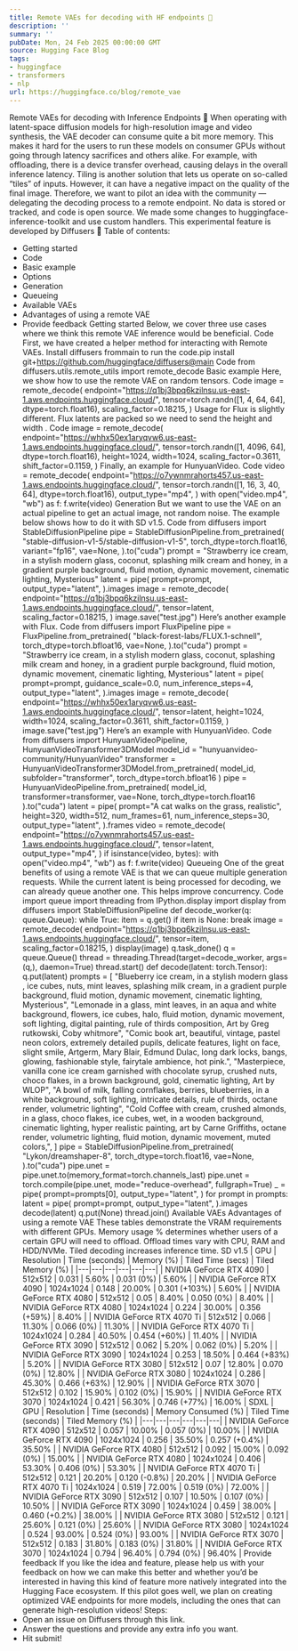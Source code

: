 ```yaml
---
title: Remote VAEs for decoding with HF endpoints 🤗
description: ''
summary: ''
pubDate: Mon, 24 Feb 2025 00:00:00 GMT
source: Hugging Face Blog
tags:
- huggingface
- transformers
- nlp
url: https://huggingface.co/blog/remote_vae
---
```


Remote VAEs for decoding with Inference Endpoints 🤗
When operating with latent-space diffusion models for high-resolution image and video synthesis, the VAE decoder can consume quite a bit more memory. This makes it hard for the users to run these models on consumer GPUs without going through latency sacrifices and others alike.
For example, with offloading, there is a device transfer overhead, causing delays in the overall inference latency. Tiling is another solution that lets us operate on so-called “tiles” of inputs. However, it can have a negative impact on the quality of the final image.
Therefore, we want to pilot an idea with the community — delegating the decoding process to a remote endpoint.
No data is stored or tracked, and code is open source. We made some changes to huggingface-inference-toolkit and use custom handlers.
This experimental feature is developed by Diffusers 🧨
Table of contents:
- Getting started
- Code
- Basic example
- Options
- Generation
- Queueing
- Available VAEs
- Advantages of using a remote VAE
- Provide feedback
Getting started
Below, we cover three use cases where we think this remote VAE inference would be beneficial.
Code
First, we have created a helper method for interacting with Remote VAEs.
Install
diffusers
frommain
to run the code.pip install git+https://github.com/huggingface/diffusers@main
Code
from diffusers.utils.remote_utils import remote_decode
Basic example
Here, we show how to use the remote VAE on random tensors.
Code
image = remote_decode(
endpoint="https://q1bj3bpq6kzilnsu.us-east-1.aws.endpoints.huggingface.cloud/",
tensor=torch.randn([1, 4, 64, 64], dtype=torch.float16),
scaling_factor=0.18215,
)
Usage for Flux is slightly different. Flux latents are packed so we need to send the height
and width
.
Code
image = remote_decode(
endpoint="https://whhx50ex1aryqvw6.us-east-1.aws.endpoints.huggingface.cloud/",
tensor=torch.randn([1, 4096, 64], dtype=torch.float16),
height=1024,
width=1024,
scaling_factor=0.3611,
shift_factor=0.1159,
)
Finally, an example for HunyuanVideo.
Code
video = remote_decode(
endpoint="https://o7ywnmrahorts457.us-east-1.aws.endpoints.huggingface.cloud/",
tensor=torch.randn([1, 16, 3, 40, 64], dtype=torch.float16),
output_type="mp4",
)
with open("video.mp4", "wb") as f:
f.write(video)
Generation
But we want to use the VAE on an actual pipeline to get an actual image, not random noise. The example below shows how to do it with SD v1.5.
Code
from diffusers import StableDiffusionPipeline
pipe = StableDiffusionPipeline.from_pretrained(
"stable-diffusion-v1-5/stable-diffusion-v1-5",
torch_dtype=torch.float16,
variant="fp16",
vae=None,
).to("cuda")
prompt = "Strawberry ice cream, in a stylish modern glass, coconut, splashing milk cream and honey, in a gradient purple background, fluid motion, dynamic movement, cinematic lighting, Mysterious"
latent = pipe(
prompt=prompt,
output_type="latent",
).images
image = remote_decode(
endpoint="https://q1bj3bpq6kzilnsu.us-east-1.aws.endpoints.huggingface.cloud/",
tensor=latent,
scaling_factor=0.18215,
)
image.save("test.jpg")
Here’s another example with Flux.
Code
from diffusers import FluxPipeline
pipe = FluxPipeline.from_pretrained(
"black-forest-labs/FLUX.1-schnell",
torch_dtype=torch.bfloat16,
vae=None,
).to("cuda")
prompt = "Strawberry ice cream, in a stylish modern glass, coconut, splashing milk cream and honey, in a gradient purple background, fluid motion, dynamic movement, cinematic lighting, Mysterious"
latent = pipe(
prompt=prompt,
guidance_scale=0.0,
num_inference_steps=4,
output_type="latent",
).images
image = remote_decode(
endpoint="https://whhx50ex1aryqvw6.us-east-1.aws.endpoints.huggingface.cloud/",
tensor=latent,
height=1024,
width=1024,
scaling_factor=0.3611,
shift_factor=0.1159,
)
image.save("test.jpg")
Here’s an example with HunyuanVideo.
Code
from diffusers import HunyuanVideoPipeline, HunyuanVideoTransformer3DModel
model_id = "hunyuanvideo-community/HunyuanVideo"
transformer = HunyuanVideoTransformer3DModel.from_pretrained(
model_id, subfolder="transformer", torch_dtype=torch.bfloat16
)
pipe = HunyuanVideoPipeline.from_pretrained(
model_id, transformer=transformer, vae=None, torch_dtype=torch.float16
).to("cuda")
latent = pipe(
prompt="A cat walks on the grass, realistic",
height=320,
width=512,
num_frames=61,
num_inference_steps=30,
output_type="latent",
).frames
video = remote_decode(
endpoint="https://o7ywnmrahorts457.us-east-1.aws.endpoints.huggingface.cloud/",
tensor=latent,
output_type="mp4",
)
if isinstance(video, bytes):
with open("video.mp4", "wb") as f:
f.write(video)
Queueing
One of the great benefits of using a remote VAE is that we can queue multiple generation requests. While the current latent is being processed for decoding, we can already queue another one. This helps improve concurrency.
Code
import queue
import threading
from IPython.display import display
from diffusers import StableDiffusionPipeline
def decode_worker(q: queue.Queue):
while True:
item = q.get()
if item is None:
break
image = remote_decode(
endpoint="https://q1bj3bpq6kzilnsu.us-east-1.aws.endpoints.huggingface.cloud/",
tensor=item,
scaling_factor=0.18215,
)
display(image)
q.task_done()
q = queue.Queue()
thread = threading.Thread(target=decode_worker, args=(q,), daemon=True)
thread.start()
def decode(latent: torch.Tensor):
q.put(latent)
prompts = [
"Blueberry ice cream, in a stylish modern glass , ice cubes, nuts, mint leaves, splashing milk cream, in a gradient purple background, fluid motion, dynamic movement, cinematic lighting, Mysterious",
"Lemonade in a glass, mint leaves, in an aqua and white background, flowers, ice cubes, halo, fluid motion, dynamic movement, soft lighting, digital painting, rule of thirds composition, Art by Greg rutkowski, Coby whitmore",
"Comic book art, beautiful, vintage, pastel neon colors, extremely detailed pupils, delicate features, light on face, slight smile, Artgerm, Mary Blair, Edmund Dulac, long dark locks, bangs, glowing, fashionable style, fairytale ambience, hot pink.",
"Masterpiece, vanilla cone ice cream garnished with chocolate syrup, crushed nuts, choco flakes, in a brown background, gold, cinematic lighting, Art by WLOP",
"A bowl of milk, falling cornflakes, berries, blueberries, in a white background, soft lighting, intricate details, rule of thirds, octane render, volumetric lighting",
"Cold Coffee with cream, crushed almonds, in a glass, choco flakes, ice cubes, wet, in a wooden background, cinematic lighting, hyper realistic painting, art by Carne Griffiths, octane render, volumetric lighting, fluid motion, dynamic movement, muted colors,",
]
pipe = StableDiffusionPipeline.from_pretrained(
"Lykon/dreamshaper-8",
torch_dtype=torch.float16,
vae=None,
).to("cuda")
pipe.unet = pipe.unet.to(memory_format=torch.channels_last)
pipe.unet = torch.compile(pipe.unet, mode="reduce-overhead", fullgraph=True)
_ = pipe(
prompt=prompts[0],
output_type="latent",
)
for prompt in prompts:
latent = pipe(
prompt=prompt,
output_type="latent",
).images
decode(latent)
q.put(None)
thread.join()
Available VAEs
Advantages of using a remote VAE
These tables demonstrate the VRAM requirements with different GPUs. Memory usage % determines whether users of a certain GPU will need to offload. Offload times vary with CPU, RAM and HDD/NVMe. Tiled decoding increases inference time.
SD v1.5
| GPU | Resolution | Time (seconds) | Memory (%) | Tiled Time (secs) | Tiled Memory (%) |
|---|---|---|---|---|---|
| NVIDIA GeForce RTX 4090 | 512x512 | 0.031 | 5.60% | 0.031 (0%) | 5.60% |
| NVIDIA GeForce RTX 4090 | 1024x1024 | 0.148 | 20.00% | 0.301 (+103%) | 5.60% |
| NVIDIA GeForce RTX 4080 | 512x512 | 0.05 | 8.40% | 0.050 (0%) | 8.40% |
| NVIDIA GeForce RTX 4080 | 1024x1024 | 0.224 | 30.00% | 0.356 (+59%) | 8.40% |
| NVIDIA GeForce RTX 4070 Ti | 512x512 | 0.066 | 11.30% | 0.066 (0%) | 11.30% |
| NVIDIA GeForce RTX 4070 Ti | 1024x1024 | 0.284 | 40.50% | 0.454 (+60%) | 11.40% |
| NVIDIA GeForce RTX 3090 | 512x512 | 0.062 | 5.20% | 0.062 (0%) | 5.20% |
| NVIDIA GeForce RTX 3090 | 1024x1024 | 0.253 | 18.50% | 0.464 (+83%) | 5.20% |
| NVIDIA GeForce RTX 3080 | 512x512 | 0.07 | 12.80% | 0.070 (0%) | 12.80% |
| NVIDIA GeForce RTX 3080 | 1024x1024 | 0.286 | 45.30% | 0.466 (+63%) | 12.90% |
| NVIDIA GeForce RTX 3070 | 512x512 | 0.102 | 15.90% | 0.102 (0%) | 15.90% |
| NVIDIA GeForce RTX 3070 | 1024x1024 | 0.421 | 56.30% | 0.746 (+77%) | 16.00% |
SDXL
| GPU | Resolution | Time (seconds) | Memory Consumed (%) | Tiled Time (seconds) | Tiled Memory (%) |
|---|---|---|---|---|---|
| NVIDIA GeForce RTX 4090 | 512x512 | 0.057 | 10.00% | 0.057 (0%) | 10.00% |
| NVIDIA GeForce RTX 4090 | 1024x1024 | 0.256 | 35.50% | 0.257 (+0.4%) | 35.50% |
| NVIDIA GeForce RTX 4080 | 512x512 | 0.092 | 15.00% | 0.092 (0%) | 15.00% |
| NVIDIA GeForce RTX 4080 | 1024x1024 | 0.406 | 53.30% | 0.406 (0%) | 53.30% |
| NVIDIA GeForce RTX 4070 Ti | 512x512 | 0.121 | 20.20% | 0.120 (-0.8%) | 20.20% |
| NVIDIA GeForce RTX 4070 Ti | 1024x1024 | 0.519 | 72.00% | 0.519 (0%) | 72.00% |
| NVIDIA GeForce RTX 3090 | 512x512 | 0.107 | 10.50% | 0.107 (0%) | 10.50% |
| NVIDIA GeForce RTX 3090 | 1024x1024 | 0.459 | 38.00% | 0.460 (+0.2%) | 38.00% |
| NVIDIA GeForce RTX 3080 | 512x512 | 0.121 | 25.60% | 0.121 (0%) | 25.60% |
| NVIDIA GeForce RTX 3080 | 1024x1024 | 0.524 | 93.00% | 0.524 (0%) | 93.00% |
| NVIDIA GeForce RTX 3070 | 512x512 | 0.183 | 31.80% | 0.183 (0%) | 31.80% |
| NVIDIA GeForce RTX 3070 | 1024x1024 | 0.794 | 96.40% | 0.794 (0%) | 96.40% |
Provide feedback
If you like the idea and feature, please help us with your feedback on how we can make this better and whether you’d be interested in having this kind of feature more natively integrated into the Hugging Face ecosystem. If this pilot goes well, we plan on creating optimized VAE endpoints for more models, including the ones that can generate high-resolution videos!
Steps:
- Open an issue on Diffusers through this link.
- Answer the questions and provide any extra info you want.
- Hit submit!